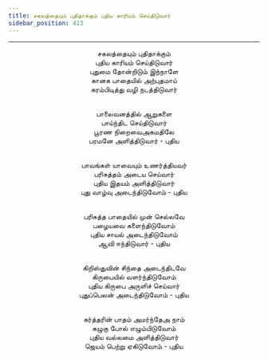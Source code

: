 ```yaml
---
title: சகலத்தையும் புதிதாக்கும் புதிய காரியம் செய்திடுவார்
sidebar_position: 413
---
```


---
<center>
சகலத்தையும் புதிதாக்கும்<br/>
புதிய காரியம் செய்திடுவார்<br/>
புதுமை தோன்றிடும் இந்நாளே<br/>
கானக பாதையில் அற்புதமாய்<br/>
கரம்பிடித்து வழி நடத்திடுவார்<br/><br/>

பாலைவனத்தில் ஆறுகளை<br/>
பாய்ந்திட செய்திடுவார்<br/>
பூரண நிறைவைஅகமதிலே<br/>
பரமனே அளித்திடுவார்              -  புதிய<br/><br/>

பாவங்கள் யாவையும் உணர்த்தியவர்<br/>
பரிசுத்தம் அடைய செய்வார்<br/>
புதிய இதயம் அளித்திடுவார்<br/>
புது வாழ்வு அடைந்திடுவோம்         -   புதிய<br/><br/>

பரிசுத்த பாதையில் முன் செல்லவே<br/>
பழையவை களைந்திடுவோம்<br/>
புதிய சாயல் அடைந்திடுவோம்<br/>
ஆவி ஈந்திடுவார்                   -   புதிய<br/><br/>

கிறிஸ்துவின் சிந்தை அடைந்திடவே<br/>
கிருபையில் வளர்ந்திடுவோம்<br/>
புதிய கிருபை அருளிச் செய்வார்<br/>
புதுப்பெலன் அடைந்திடுவோம்    -        புதிய<br/><br/>

கர்த்தரின் பாதம் அமர்ந்தேஅ நாம்<br/>
கழுகு போல் எழும்பிடுவோம்<br/>
புதிய வல்லமை அளித்திடுவார்<br/>
ஜெயம் பெற்று ஏகிடுவோம்     -        புதிய
</center>